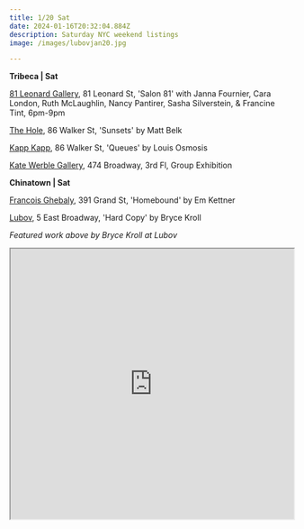 ```yaml
---
title: 1/20 Sat
date: 2024-01-16T20:32:04.884Z
description: Saturday NYC weekend listings
image: /images/lubovjan20.jpg

---
```

**T﻿ribeca | Sat**

[81 Leonard Gallery](https://81leonardgallery.com/), 81 Leonard St, 'Salon 81' with Janna Fournier, Cara London, Ruth McLaughlin, Nancy Pantirer, Sasha Silverstein, & Francine Tint, 6pm-9pm

[The Hole](https://thehole.com/exhibitions/matt-belk-solo), 86 Walker St, 'Sunsets' by Matt Belk

[Kapp Kapp](https://www.kappkapp.com/exhibitions/louis-osmosis-queues), 86 Walker St, 'Queues' by Louis Osmosis

[Kate Werble Gallery](https://www.katewerblegallery.com/), 474 Broadway, 3rd Fl, Group Exhibition

**C﻿hinatown | Sat**

[Francois Ghebaly](https://ghebaly.com/em-kettner-homebound/), 391 Grand St, 'Homebound' by Em Kettner

[Lubov](https://lubov.nyc/bryce-kroll-hard-copy), 5 East Broadway, 'Hard Copy' by Bryce Kroll

*F﻿eatured work above by Bryce Kroll at Lubov*

<iframe src="https://www.google.com/maps/d/u/1/embed?mid=1NkF5t6RXxR-RZnN5WND_aAZKxgDDbO4&ehbc=2E312F" width="100%" height="480"></iframe>
